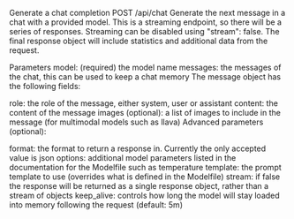 
Generate a chat completion
POST /api/chat
Generate the next message in a chat with a provided model. This is a streaming endpoint, so there will be a series of responses. Streaming can be disabled using "stream": false. The final response object will include statistics and additional data from the request.

Parameters
model: (required) the model name
messages: the messages of the chat, this can be used to keep a chat memory
The message object has the following fields:

role: the role of the message, either system, user or assistant
content: the content of the message
images (optional): a list of images to include in the message (for multimodal models such as llava)
Advanced parameters (optional):

format: the format to return a response in. Currently the only accepted value is json
options: additional model parameters listed in the documentation for the Modelfile such as temperature
template: the prompt template to use (overrides what is defined in the Modelfile)
stream: if false the response will be returned as a single response object, rather than a stream of objects
keep_alive: controls how long the model will stay loaded into memory following the request (default: 5m)